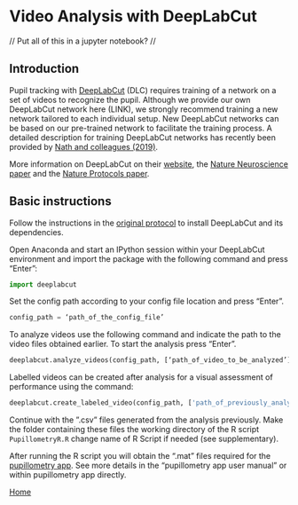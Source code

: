 # Video Analysis with DeepLabCut

// Put all of this in a jupyter notebook? //

## Introduction
Pupil tracking with [DeepLabCut](http://www.mousemotorlab.org/deeplabcut) (DLC) requires training of a network on a set of videos to recognize the pupil. Although we provide our own DeepLabCut network here (LINK), we strongly recommend training a new network tailored to each individual setup. New DeepLabCut networks can be based on our pre-trained network to facilitate the training process. A detailed description for training DeepLabCut networks has recently been provided by [Nath and colleagues (2019)](https://www.nature.com/articles/s41596-019-0176-0).


More information on DeepLabCut on their [website](http://www.mousemotorlab.org/deeplabcut), the [Nature Neuroscience paper](https://www.nature.com/articles/s41593-018-0209-y) and the [Nature Protocols paper](https://www.nature.com/articles/s41596-019-0176-0).

## Basic instructions
Follow the instructions in the [original protocol](https://www.nature.com/articles/s41596-019-0176-0) to install DeepLabCut and its dependencies.

Open Anaconda and start an IPython session within your DeepLabCut environment and import the package with the following command and press “Enter”:

```python
import deeplabcut
```

Set the config path according to your config file location and press “Enter”.

```python
config_path = ‘path_of_the_config_file’
```

To analyze videos use the following command and indicate the path to the video files obtained earlier. To start the analysis press “Enter”.

```python
deeplabcut.analyze_videos(config_path, [‘path_of_video_to_be_analyzed’], save_as_csv=True)
```

Labelled videos can be created after analysis for a visual assessment of performance using the command:

```python
deeplabcut.create_labeled_video(config_path, ['path_of_previously_analyzed_video'])
```

Continue with the ”.csv” files generated from the analysis previously. Make the folder containing these files the working directory of the R script `PupillometryR.R` change name of R Script if needed (see supplementary).

After running the R script you will obtain the “.mat” files required for the [pupillometry app](./APP.md). See more details in the “pupillometry app user manual” or within pupillometry app directly.


[Home](./index.html)
